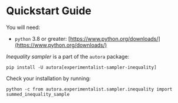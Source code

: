 # Quickstart Guide

You will need:

- `python` 3.8 or greater: [https://www.python.org/downloads/](https://www.python.org/downloads/)

*Inequality sampler* is a part of the `autora` package:

```shell
pip install -U autora[experimentalist-sampler-inequality]
```

Check your installation by running:
```shell
python -c from autora.experimentalist.sampler.inequality import summed_inequality_sample
```
